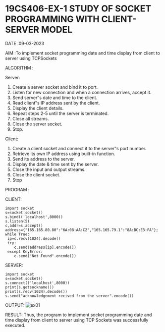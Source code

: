 # 19CS406-EX-1 STUDY OF SOCKET PROGRAMMING WITH CLIENT-SERVER MODEL

DATE :09-03-2023

AIM :To implement socket programming date and time display from client to
server using TCPSockets


ALGORITHM :


Server:

1. Create a server socket and bind it to port.
2. Listen for new connection and when a connection arrives, accept it.
3. Send server‟s date and time to the client.
4. Read client‟s IP address sent by the client.
5. Display the client details.
6. Repeat steps 2-5 until the server is terminated.
7. Close all streams.
8. Close the server socket.
9. Stop.


Client:

1. Create a client socket and connect it to the server‟s port number.
2. Retrieve its own IP address using built-in function.
3. Send its address to the server.
4. Display the date & time sent by the server.
5. Close the input and output streams.
6. Close the client socket.
7. Stop




PROGRAM :

CLIENT:
```
import socket
s=socket.socket()
s.bind(('localhost',8000))
s.listen(5)
c,addr=s.accept()
address={"165.165.80.80":"6A:08:AA:C2","165.165.79.1":"8A:BC:E3:FA"};
while True:
 ip=c.recv(1024).decode()
 try:
    c.send(address[ip].encode())
 except KeyError:
    c.send("Not Found".encode())
  ```  
 
SERVER:
```
import socket
s=socket.socket()
s.connect(('localhost',8000))
print(s.getsockname())
print(s.recv(1024).decode())
s.send("acknowledgement recived from the server".encode())
```





OUTPUT:
![ex01](https://github.com/sujathamohankumar/19CS406-EX-1/assets/128115963/dd3e4b0b-c19a-46d5-81d3-50b903854719)





RESULT: Thus, the program to implement socket programming date and time display from client to server using TCP Sockets was successfully executed.

